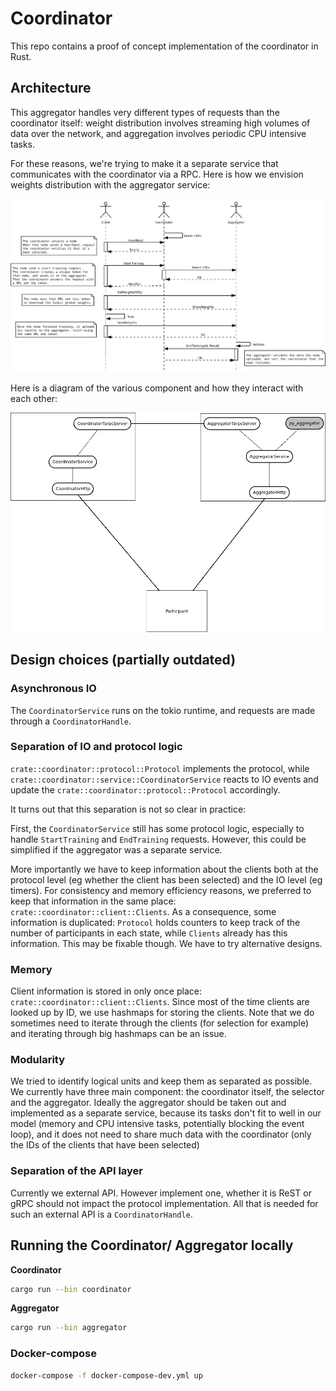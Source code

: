 # Coordinator

This repo contains a proof of concept implementation of the
coordinator in Rust.


## Architecture

This aggregator handles very different types of requests than the
coordinator itself: weight distribution involves streaming high
volumes of data over the network, and aggregation involves periodic
CPU intensive tasks.

For these reasons, we're trying to make it a separate service that
communicates with the coordinator via a RPC. Here is how we envision
weights distribution with the aggregator service:

![weights distribution sequence diagram](./_images/aggregator_service.png)

Here is a diagram of the various component and how they interact with
each other:

![architecture diagram](./_images/architecture.png)

## Design choices (partially outdated)

### Asynchronous IO

The `CoordinatorService` runs on the tokio runtime, and requests are made through a `CoordinatorHandle`.

### Separation of IO and protocol logic

`crate::coordinator::protocol::Protocol` implements the protocol,
while `crate::coordinator::service::CoordinatorService` reacts to IO
events and update the `crate::coordinator::protocol::Protocol`
accordingly.

It turns out that this separation is not so clear in practice:

First, the `CoordinatorService` still has some protocol logic,
especially to handle `StartTraining` and `EndTraining`
requests. However, this could be simplified if the aggregator was a
separate service.

More importantly we have to keep information about the clients both at
the protocol level (eg whether the client has been selected) and the
IO level (eg timers). For consistency and memory efficiency reasons,
we preferred to keep that information in the same place:
`crate::coordinator::client::Clients`. As a consequence, some
information is duplicated: `Protocol` holds counters to keep track of
the number of participants in each state, while `Clients` already has
this information. This may be fixable though. We have to try
alternative designs.

### Memory

Client information is stored in only once place:
`crate::coordinator::client::Clients`. Since most of the time clients
are looked up by ID, we use hashmaps for storing the clients. Note
that we do sometimes need to iterate through the clients (for
selection for example) and iterating through big hashmaps can be an
issue.

### Modularity

We tried to identify logical units and keep them as separated as
possible. We currently have three main component: the coordinator
itself, the selector and the aggregator. Ideally the aggregator should
be taken out and implemented as a separate service, because its tasks
don't fit to well in our model (memory and CPU intensive tasks,
potentially blocking the event loop), and it does not need to share
much data with the coordinator (only the IDs of the clients that have
been selected)


### Separation of the API layer

Currently we external API. However implement one, whether it is ReST
or gRPC should not impact the protocol implementation. All that is
needed for such an external API is a `CoordinatorHandle`.


## Running the Coordinator/ Aggregator locally

**Coordinator**

```bash
cargo run --bin coordinator
```

**Aggregator**

```bash
cargo run --bin aggregator
```

### Docker-compose

```bash
docker-compose -f docker-compose-dev.yml up
```
